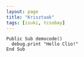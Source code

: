 ```yaml
---
layout: page
title: "Krisztaak"
tags: [isuki, tcsobay]
---
```


```visualbasic
Public Sub democode()
  debug.print "Hello Clio!"
End Sub
```
